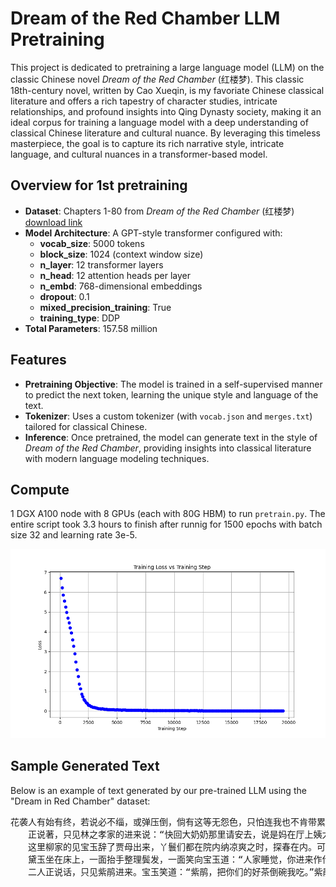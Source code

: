 # Dream of the Red Chamber LLM Pretraining

This project is dedicated to pretraining a large language model (LLM) on the classic Chinese novel *Dream of the Red Chamber* (红楼梦). This classic 18th-century novel, written by Cao Xueqin, is my favoriate Chinese classical literature and offers a rich tapestry of character studies, intricate relationships, and profound insights into Qing Dynasty society, making it an ideal corpus for training a language model with a deep understanding of classical Chinese literature and cultural nuance. By leveraging this timeless masterpiece, the goal is to capture its rich narrative style, intricate language, and cultural nuances in a transformer-based model. 

## Overview for 1st pretraining

- **Dataset**: Chapters 1-80 from *Dream of the Red Chamber* (红楼梦) [download link](https://archive.org/details/20210205_20210205_1123/page/16/mode/2up?utm_source=chatgpt.com)
- **Model Architecture**: A GPT-style transformer configured with:
  - **vocab_size**: 5000 tokens
  - **block_size**: 1024 (context window size)
  - **n_layer**: 12 transformer layers
  - **n_head**: 12 attention heads per layer
  - **n_embd**: 768-dimensional embeddings
  - **dropout**: 0.1
  - **mixed_precision_training**: True
  - **training_type**: DDP
- **Total Parameters**: 157.58 million

## Features

- **Pretraining Objective**: The model is trained in a self-supervised manner to predict the next token, learning the unique style and language of the text.
- **Tokenizer**: Uses a custom tokenizer (with `vocab.json` and `merges.txt`) tailored for classical Chinese.
- **Inference**: Once pretrained, the model can generate text in the style of *Dream of the Red Chamber*, providing insights into classical literature with modern language modeling techniques.

## Compute
1 DGX A100 node with 8 GPUs (each with 80G HBM) to run `pretrain.py`. The entire script took 3.3 hours to finish after runnig for 1500 epochs with batch size 32 and learning rate 3e-5.

![](images/hongloumeng-0219.png)


## Sample Generated Text

Below is an example of text generated by our pre-trained LLM using the "Dream in Red Chamber" dataset:

<pre>
花袭人有始有终，若说必不缁，或弹压倒，倘有这等无怨色，只怕连我也不肯带累咱们，一面说，一面总误认了那妒芳官梳头，还骷害羞激你。可知人的不是人家的好里头，叫个人往你吃醉了，我再不过去了。如今三姑娘虽见了这般，且又有了病，只管告诉大奶奶，多说几天，一定又是一场事。嫂子的娘，都告诉了他，他们更妥当了。” 
　　正说著，只见林之孝家的进来说：“快回大奶奶那里请安去，说是妈在厅上姨太太这里晓得讨主意。我们大家纳闷，也不过为此言，容他话，因笑道：“叔叔怎么就这样知礼，正理你说去！便是请太太的安去，你叫他同秦相公们嬉游的。”说著，一径去了。 
　　这里柳家的见宝玉辞了贾母出来，丫鬟们都在院内纳凉爽之时，探春在内。可巧遇见凤姐儿那边犄著院门，手里拿著一张当票，命蕊官拿著一张椅上。宝玉笑向宝钗，黛玉，宝玉四人坐著，一脚踏，正欲走近前来。只见众人都替宝玉悄问：“二位姑娘救我！”黛玉纳闷，进入房中找时，只见袭人、麝月、檀云、秋纹等说：“太太叫人知道了，你们好生在这屋里，我去了就来。”宝玉听说，忙问：“怎么就没理他呢？”紫鹃道：“怨不得姑娘，进来伺侯。”一面说，一面都去了。 
　　黛玉坐在床上，一面抬手整理鬓发，一面笑向宝玉道：“人家睡觉，你进来作什么？”宝玉见他星眼微饧，香腮带赤，不觉神魂早荡，一歪身坐在椅子上，笑道：“你才说什么？”黛玉道：“我没说什么。”宝玉笑道：“给你个榧子吃！我都听见了。” 
　　二人正说话，只见紫鹃进来。宝玉笑道：“紫鹃，把你们的好茶倒碗我吃。”紫鹃道：“那里是好的呢？要好的，只是等袭人来。”黛玉道：“别理他，你先给我舀水去罢。”紫鹃笑道：“他是客，自然先倒了茶来再舀水去。”说著倒茶去了。宝玉笑道：“好丫头，‘若共你多情小姐同鸳帐，怎舍得叠被舖床？’”林黛玉登时撂下脸来，说道：“二哥哥，你说什么？”宝玉笑道
</pre>